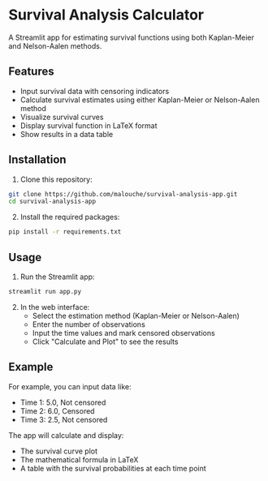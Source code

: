 # Survival Analysis Calculator

A Streamlit app for estimating survival functions using both Kaplan-Meier and Nelson-Aalen methods.

## Features

- Input survival data with censoring indicators
- Calculate survival estimates using either Kaplan-Meier or Nelson-Aalen method
- Visualize survival curves
- Display survival function in LaTeX format
- Show results in a data table

## Installation

1. Clone this repository:
```bash
git clone https://github.com/malouche/survival-analysis-app.git
cd survival-analysis-app
```

2. Install the required packages:
```bash
pip install -r requirements.txt
```

## Usage

1. Run the Streamlit app:
```bash
streamlit run app.py
```

2. In the web interface:
   - Select the estimation method (Kaplan-Meier or Nelson-Aalen)
   - Enter the number of observations
   - Input the time values and mark censored observations
   - Click "Calculate and Plot" to see the results

## Example

For example, you can input data like:
- Time 1: 5.0, Not censored
- Time 2: 6.0, Censored
- Time 3: 2.5, Not censored

The app will calculate and display:
- The survival curve plot
- The mathematical formula in LaTeX
- A table with the survival probabilities at each time point